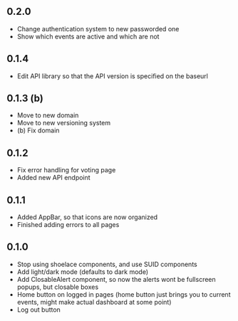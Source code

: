 ## 0.2.0

- Change authentication system to new passworded one
- Show which events are active and which are not

## 0.1.4

- Edit API library so that the API version is specified on the baseurl

## 0.1.3 (b)

- Move to new domain
- Move to new versioning system
- (b) Fix domain

## 0.1.2

- Fix error handling for voting page
- Added new API endpoint

## 0.1.1

- Added AppBar, so that icons are now organized
- Finished adding errors to all pages

## 0.1.0

- Stop using shoelace components, and use SUID components
- Add light/dark mode (defaults to dark mode)
- Add ClosableAlert component, so now the alerts wont be fullscreen popups, but closable boxes
- Home button on logged in pages (home button just brings you to current events, might make actual dashboard at some point)
- Log out button
